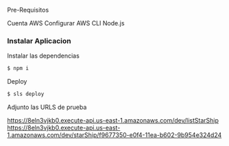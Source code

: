 Pre-Requisitos

Cuenta AWS
Configurar AWS CLI
Node.js

### Instalar Aplicacion

Instalar las dependencias
```sh
$ npm i
```

Deploy
```sh
$ sls deploy
```

Adjunto las URLS de prueba

https://8eln3vjkb0.execute-api.us-east-1.amazonaws.com/dev/listStarShip
https://8eln3vjkb0.execute-api.us-east-1.amazonaws.com/dev/starShip/f9677350-e0f4-11ea-b602-9b954e324d24
